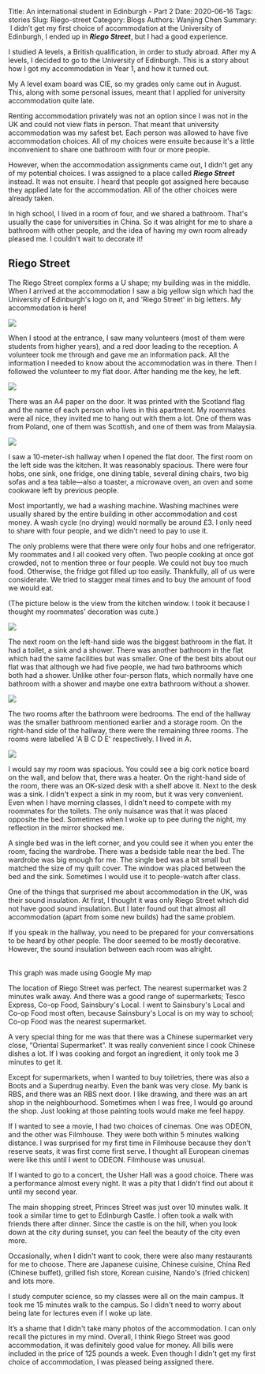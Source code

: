 Title: An international student in Edinburgh - Part 2
Date: 2020-06-16
Tags: stories
Slug: Riego-street
Category: Blogs
Authors: Wanjing Chen
Summary: <img src="/images/riego/riegostreet.jpg" alt="" class="headerimg"/> I didn’t get my first choice of accommodation at the University of Edinburgh, I ended up in ***Riego Street***, but I had a good experience.

I studied A levels, a British qualification, in order to study abroad. After my A levels, I decided to go to the University of Edinburgh. This is a story about how I got my accommodation in Year 1, and how it turned out.

My A level exam board was CIE, so my grades only came out in August. This, along with some personal issues, meant that I applied for university accommodation quite late.

Renting accommodation privately was not an option since I was not in the UK and could not view flats in person. That meant that university accommodation was my safest bet. Each person was allowed to have five accommodation choices. All of my choices were ensuite because it's a little inconvenient to share one bathroom with four or more people.

However, when the accommodation assignments came out, I didn't get any of my potential choices. I was assigned to a place called ***Riego Street*** instead. It was not ensuite. I heard that people got assigned here because they applied late for the accommodation. All of the other choices were already taken.

In high school, I lived in a room of four, and we shared a bathroom. That's usually the case for universities in China. So it was alright for me to share a bathroom with other people, and the idea of having my own room already pleased me. I couldn't wait to decorate it!

## Riego Street
The Riego Street complex forms a U shape; my building was in the middle. When I arrived at the accommodation I saw a big yellow sign which had the University of Edinburgh's logo on it, and 'Riego Street' in big letters. My accommodation is here!

![](/images/riego/riegostreet.jpg)

When I stood at the entrance, I saw many volunteers (most of them were students from higher years), and a red door leading to the reception. A volunteer took me through and gave me an information pack. All the information I needed to know about the accommodation was in there. Then I followed the volunteer to my flat door. After handing me the key, he left.

![](/images/riego/riegobuilding.jpg)

There was an A4 paper on the door. It was printed with the Scotland flag and the name of each person who lives in this apartment. My roommates were all nice, they invited me to hang out with them a lot. One of them was from Poland, one of them was Scottish, and one of them was from Malaysia.

![](/images/riego/flatdoorflag.jpg)

I saw a 10-meter-ish hallway when I opened the flat door. The first room on the left side was the kitchen. It was reasonably spacious. There were four hobs, one sink, one fridge, one dining table, several dining chairs, two big sofas and a tea table—also a toaster, a microwave oven, an oven and some cookware left by previous people.

Most importantly, we had a washing machine. Washing machines were usually shared by the entire building in other accommodation and cost money. A wash cycle (no drying) would normally be around £3. I only need to share with four people, and we didn't need to pay to use it.

The only problems were that there were only four hobs and one refrigerator. My roommates and I all cooked very often. Two people cooking at once got crowded, not to mention three or four people. We could not buy too much food. Otherwise, the fridge got filled up too easily. Thankfully, all of us were considerate. We tried to stagger meal times and to buy the amount of food we would eat.

(The picture below is the view from the kitchen window. I took it because I thought my roommates' decoration was cute.)

![](/images/riego/kitchenwindowoutside.jpg)

The next room on the left-hand side was the biggest bathroom in the flat. It had a toilet, a sink and a shower. There was another bathroom in the flat which had the same facilities but was smaller. One of the best bits about our flat was that although we had five people, we had two bathrooms which both had a shower. Unlike other four-person flats, which normally have one bathroom with a shower and maybe one extra bathroom without a shower.

![](/images/riego/riegoflatlayout.jpg)

The two rooms after the bathroom were bedrooms. The end of the hallway was the smaller bathroom mentioned earlier and a storage room. On the right-hand side of the hallway, there were the remaining three rooms. The rooms were labelled 'A B C D E' respectively. I lived in A.

![](/images/riego/riegobedroomlayout.jpg)

I would say my room was spacious. You could see a big cork notice board on the wall, and below that, there was a heater. On the right-hand side of the room, there was an OK-sized desk with a shelf above it. Next to the desk was a sink. I didn't expect a sink in my room, but it was very convenient. Even when I have morning classes, I didn't need to compete with my roommates for the toilets. The only nuisance was that it was placed opposite the bed. Sometimes when I woke up to pee during the night, my reflection in the mirror shocked me.

A single bed was in the left corner, and you could see it when you enter the room, facing the wardrobe. There was a bedside table near the bed. The wardrobe was big enough for me. The single bed was a bit small but matched the size of my quilt cover. The window was placed between the bed and the sink. Sometimes I would use it to people-watch after class.

One of the things that surprised me about accommodation in the UK, was their sound insulation. At first, I thought it was only Riego Street which did not have good sound insulation. But I later found out that almost all accommodation (apart from some new builds) had the same problem.

If you speak in the hallway, you need to be prepared for your conversations to be heard by other people. The door seemed to be mostly decorative. However, the sound insulation between each room was alright.

<img class="image">
  <img src="/images/riego/riegosurroundingsmap.png" alt="">
  <figcaption>This graph was made using Google My map</figcaption>
</img>

The location of Riego Street was perfect. The nearest supermarket was 2 minutes walk away. And there was a good range of supermarkets; Tesco Express, Co-op Food, Sainsbury's Local. I went to Sainsbury's Local and Co-op Food most often, because Sainsbury's Local is on my way to school; Co-op Food was the nearest supermarket.

A very special thing for me was that there was a Chinese supermarket very close, “Oriental Supermarket”. It was really convenient since I cook Chinese dishes a lot. If I was cooking and forgot an ingredient, it only took me 3 minutes to get it.

Except for supermarkets, when I wanted to buy toiletries, there was also a Boots and a Superdrug nearby. Even the bank was very close. My bank is RBS, and there was an RBS next door. I like drawing, and there was an art shop in the neighbourhood. Sometimes when I was free, I would go around the shop. Just looking at those painting tools would make me feel happy.

If I wanted to see a movie, I had two choices of cinemas. One was ODEON, and the other was Filmhouse. They were both within 5 minutes walking distance. I was surprised for my first time in Filmhouse because they don't reserve seats, it was first come first serve. I thought all European cinemas were like this until I went to ODEON. Filmhouse was unusual.

If I wanted to go to a concert, the Usher Hall was a good choice. There was a performance almost every night. It was a pity that I didn't find out about it until my second year.

The main shopping street, Princes Street was just over 10 minutes walk. It took a similar time to get to Edinburgh Castle. I often took a walk with friends there after dinner. Since the castle is on the hill, when you look down at the city during sunset, you can feel the beauty of the city even more.

Occasionally, when I didn't want to cook, there were also many restaurants for me to choose. There are Japanese cuisine, Chinese cuisine, China Red (Chinese buffet), grilled fish store, Korean cuisine, Nando's (fried chicken) and lots more.

I study computer science, so my classes were all on the main campus. It took me 15 minutes walk to the campus. So I didn't need to worry about being late for lectures even if I woke up late.

It’s a shame that I didn't take many photos of the accommodation. I can only recall the pictures in my mind. Overall, I think Riego Street was good accommodation, it was definitely good value for money. All bills were included in the price of 125 pounds a week. Even though I didn't get my first choice of accommodation, I was pleased being assigned there.

